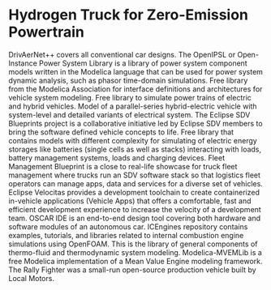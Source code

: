 # Hydrogen Truck for Zero-Emission Powertrain

DrivAerNet++ covers all conventional car designs. The OpenIPSL or Open-Instance Power System Library is a library of power system component models written in the Modelica language that can be used for power system dynamic analysis, such as phasor time-domain simulations. Free library from the Modelica Association for interface definitions and architectures for vehicle system modeling. Free library to simulate power trains of electric and hybrid vehicles. Model of a parallel-series hybrid-electric vehicle with system-level and detailed variants of electrical system. The Eclipse SDV Blueprints project is a collaborative initiative led by Eclipse SDV members to bring the software defined vehicle concepts to life. Free library that contains models with different complexity for simulating of electric energy storages like batteries (single cells as well as stacks) interacting with loads, battery management systems, loads and charging devices. Fleet Management Blueprint is a close to real-life showcase for truck fleet management where trucks run an SDV software stack so that logistics fleet operators can manage apps, data and services for a diverse set of vehicles. Eclipse Velocitas provides a development toolchain to create containerized in-vehicle applications (Vehicle Apps) that offers a comfortable, fast and efficient development experience to increase the velocity of a development team. OSCAR IDE is an end-to-end design tool covering both hardware and software modules of an autonomous car. ICEngines repository contains examples, tutorials, and libraries related to internal combustion engine simulations using OpenFOAM. This is the library of general components of thermo-fluid and thermodynamic system modeling. Modelica-MVEMLib is a free Modelica implementation of a Mean Value Engine modeling framework. The Rally Fighter was a small-run open-source production vehicle built by Local Motors.